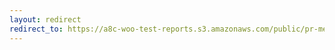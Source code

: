 ```yaml
---
layout: redirect
redirect_to: https://a8c-woo-test-reports.s3.amazonaws.com/public/pr-merge/45296/e2e/index.html
---
```

